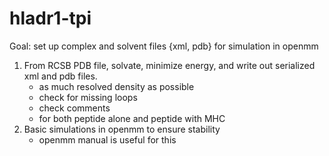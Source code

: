 # hladr1-tpi
Goal: set up complex and solvent files {xml, pdb} for simulation in openmm
1. From RCSB PDB file, solvate, minimize energy, and write out serialized xml and pdb files.
    - as much resolved density as possible
    - check for missing loops
    - check comments
    - for both peptide alone and peptide with MHC
2. Basic simulations in openmm to ensure stability
    - openmm manual is useful for this
